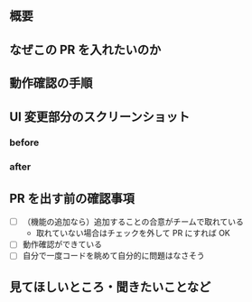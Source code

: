 ## 概要

## なぜこの PR を入れたいのか

<!-- issue 番号だけでも OK / close: #123 とか fix: #123 の形で -->

## 動作確認の手順

## UI 変更部分のスクリーンショット

### before

### after

## PR を出す前の確認事項

- [ ] （機能の追加なら）追加することの合意がチームで取れている
  - 取れていない場合はチェックを外して PR にすれば OK
- [ ] 動作確認ができている
- [ ] 自分で一度コードを眺めて自分的に問題はなさそう

## 見てほしいところ・聞きたいことなど
